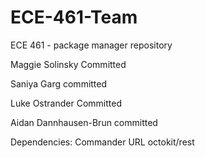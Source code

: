 # ECE-461-Team
ECE 461 - package manager repository

Maggie Solinsky Committed 

Saniya Garg committed 

Luke Ostrander Committed

Aidan Dannhausen-Brun committed


Dependencies:
Commander
URL
octokit/rest